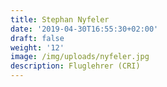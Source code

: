 ```yaml
---
title: Stephan Nyfeler
date: '2019-04-30T16:55:30+02:00'
draft: false
weight: '12'
image: /img/uploads/nyfeler.jpg
description: Fluglehrer (CRI)
---
```


